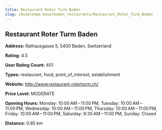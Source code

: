 ```yaml
---
title: Restaurant Roter Turm Baden
slug: /knowledge-base/baden_restaurants/Restaurant_Roter_Turm_Baden
---
```


## Restaurant Roter Turm Baden

**Address:** Rathausgasse 5, 5400 Baden, Switzerland

**Rating:** 4.5

**User Rating Count:** 401

**Types:** restaurant, food, point_of_interest, establishment

**Website:** http://www.restaurant-roterturm.ch/

**Price Level:** MODERATE

**Opening Hours:** Monday: 10:00 AM – 11:00 PM, Tuesday: 10:00 AM – 11:00 PM, Wednesday: 10:00 AM – 11:00 PM, Thursday: 10:00 AM – 11:00 PM, Friday: 10:00 AM – 11:00 PM, Saturday: 9:30 AM – 11:00 PM, Sunday: Closed

**Distance:** 0.85 km